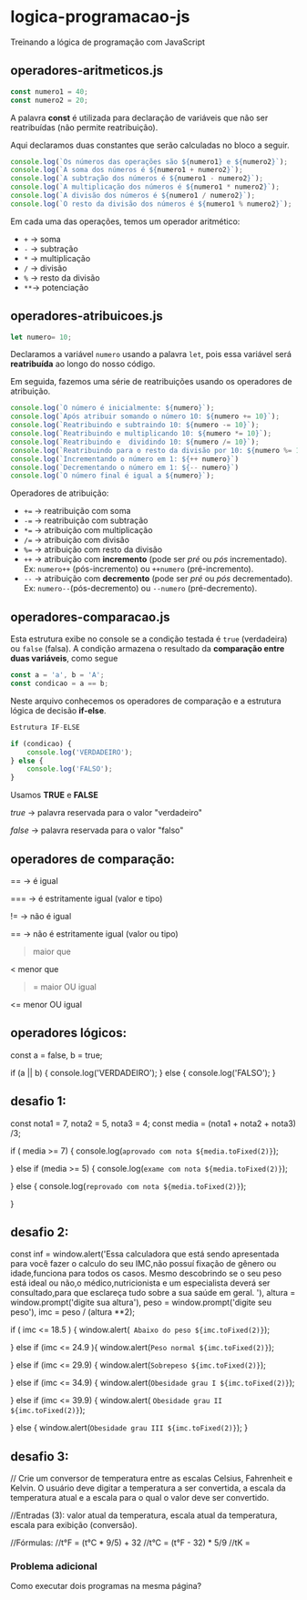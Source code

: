 # logica-programacao-js
Treinando a lógica de programação com JavaScript

## operadores-aritmeticos.js

~~~js
const numero1 = 40;
const numero2 = 20;
~~~

A palavra **const** é utilizada para declaração de variáveis que não ser reatribuídas (não permite reatribuição).

Aqui declaramos duas constantes que serão calculadas no bloco a seguir.

~~~js
console.log(`Os números das operações são ${numero1} e ${numero2}`);
console.log(`A soma dos números é ${numero1 + numero2}`);
console.log(`A subtração dos números é ${numero1 - numero2}`);
console.log(`A multiplicação dos números é ${numero1 * numero2}`);
console.log(`A divisão dos números é ${numero1 / numero2}`);
console.log(`O resto da divisão dos números é ${numero1 % numero2}`);
~~~

Em cada uma das operações, temos um operador aritmético:

* `+` -> soma
* `-` -> subtração
* `*` -> multiplicação
* `/` -> divisão
* `%` -> resto da divisão
* `**`-> potenciação

## operadores-atribuicoes.js

~~~js
let numero= 10;
~~~

Declaramos a variável `numero` usando a palavra `let`, pois essa variável será **reatribuída** ao longo do  nosso código.

Em seguida, fazemos uma série de reatribuições usando os operadores de atribuição.

~~~js
console.log(`O número é inicialmente: ${numero}`);
console.log(`Após atribuir somando o número 10: ${numero += 10}`);
console.log(`Reatribuindo e subtraindo 10: ${numero -= 10}`);
console.log(`Reatribuindo e multiplicando 10: ${numero *= 10}`);
console.log(`Reatribuindo e  dividindo 10: ${numero /= 10}`);
console.log(`Reatribuindo para o resto da divisão por 10: ${numero %= 10}`)
console.log(`Incrementando o número em 1: ${++ numero}`)
console.log(`Decrementando o número em 1: ${-- numero}`)
console.log(`O número final é igual a ${numero}`);
~~~

Operadores de atribuição:

* `+=` -> reatribuição com soma
* `-=` -> reatribuição com subtração
* `*=` -> atribuição com multiplicação
* `/=` -> atribuição com divisão
* `%=` -> atribuição com resto da divisão
* `++` -> atribuição com **incremento** (pode ser *pré* ou *pós* incrementado). Ex: `numero++` (pós-incremento) ou `++numero` (pré-incremento).
* `--` -> atribuição com **decremento** (pode ser *pré* ou *pós* decrementado). Ex: `numero--`(pós-decremento) ou `--numero` (pré-decremento).

## operadores-comparacao.js

Esta estrutura exibe no console se a condição testada é `true` (verdadeira) ou `false` (falsa). A condição armazena o resultado da **comparação entre duas variáveis**, como segue



~~~js 
const a = 'a', b = 'A';
const condicao = a == b;
~~~


Neste arquivo conhecemos os operadores de comparação e a estrutura lógica de decisão **if-else**.

~~~js
Estrutura IF-ELSE

if (condicao) { 
    console.log('VERDADEIRO');
} else {
    console.log('FALSO');
}
~~~

Usamos **TRUE** e **FALSE**

*true* -> palavra reservada para o valor "verdadeiro"

*false*  -> palavra reservada para o valor "falso"



## operadores de comparação:

 == -> é igual

 === -> é estritamente igual (valor e tipo)

 != -> não é igual

 == -> não é estritamente igual (valor ou tipo)

 > maior que

 < menor que

 >= maior OU igual

 <= menor OU igual


 ## operadores lógicos:
const a = false, b = true;

if (a || b) {
    console.log('VERDADEIRO');
} else {
    console.log('FALSO');
}




## desafio 1:
 const  nota1 = 7, nota2 = 5, nota3 = 4;
const media = (nota1 + nota2 + nota3) /3;



if ( media >= 7) {
    console.log(`aprovado com nota ${media.toFixed(2)}`);
   
} else if (media >= 5) {
    console.log(`exame com nota ${media.toFixed(2)}`);
    
} else  {
    console.log(`reprovado com nota ${media.toFixed(2)}`);
    
}


## desafio 2:

const 
      inf = window.alert('Essa calculadora que está sendo apresentada para você fazer o calculo do seu IMC,não possuí fixação de gênero ou idade,funciona para todos os casos. Mesmo descobrindo se o seu peso está ideal ou não,o médico,nutricionista e um especialista deverá ser consultado,para que esclareça tudo sobre a sua saúde em geral. '),
      altura =  window.prompt('digite sua altura'),
      peso = window.prompt('digite seu peso'), 
      imc = peso / (altura **2);

      
if ( imc <= 18.5 ) {
        window.alert(` Abaixo do peso ${imc.toFixed(2)}`);

} else if (imc <= 24.9 ){
    window.alert(`Peso normal ${imc.toFixed(2)}`);

} else if (imc <= 29.9) {
    window.alert(`Sobrepeso ${imc.toFixed(2)}`);

} else if (imc <= 34.9) {
    window.alert(`Obesidade grau I ${imc.toFixed(2)}`);

} else  if (imc <= 39.9) {
    window.alert( `Obesidade grau II ${imc.toFixed(2)}`);

} else  {
    window.alert(`Obesidade grau III ${imc.toFixed(2)}`);
}

## desafio 3:
// Crie um conversor de temperatura entre as escalas Celsius, Fahrenheit e Kelvin. O usuário deve digitar a temperatura a ser convertida, a escala da temperatura atual e a escala para o qual o valor deve ser convertido.

//Entradas (3): valor atual da temperatura, escala atual da temperatura, escala para exibição (conversão).

//Fórmulas:
//t°F = (t°C * 9/5) + 32
//t°C = (t°F - 32) * 5/9
//tK = 


### Problema adicional

Como executar dois programas na mesma página?